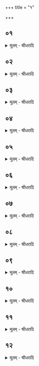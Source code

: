 +++
title = "१"

+++


## ०१
<details><summary>मूलम् - श्रीधरादि</summary>

पर्णकषाय᳘निष्पक्वा ऽएता ऽआ᳘पो भवन्ति॥  
स्थेम्ने᳘ न्वेव य᳘द्वेव᳘ पर्णकषाये᳘ण सो᳘मो वै᳘ पर्ण᳘श्चन्द्र᳘मा ऽउ वै सो᳘म ऽएत᳘दु वा ऽए᳘कमग्निरूप᳘मेत᳘स्यै᳘वाग्निरूपस्यो᳘पाप्त्यै॥
</details>

## ०२
<details><summary>मूलम् - श्रीधरादि</summary>

ता ऽउ᳘पसृजति॥  
(त्या᳘) आ᳘पो हि ष्ठा᳘ मयोभु᳘व ऽइ᳘ति यां वै᳘ देव᳘तामृ᳘गभ्य᳘नूक्ता यां य᳘जुः᳘ सैव᳘ देव᳘ता स᳘ ऽर्क्सो देव᳘ता तद्य᳘जुस्ता᳘ हैता ऽआ᳘प ऽए᳘वैष᳘ त्रिचस्तद्या᳘ ऽअमूरा᳘प ऽए᳘कᳫँ᳭ रूप᳘ᳫँ᳘ सम᳘दृश्यन्त ता᳘ ऽएतास्त᳘दे᳘वैत᳘द्रूपं᳘ करोति॥
</details>

## ०३
<details><summary>मूलम् - श्रीधरादि</summary>

(त्य᳘) अ᳘थ फे᳘नं जनयि᳘त्वा ऽन्व᳘वदधाति॥  
य᳘देव तत्फे᳘नो द्विती᳘यᳫँ᳭ रूपम᳘सृज्यत त᳘दे᳘वैत᳘द्रूपं᳘ करोत्य᳘थ या᳘मेव त᳘त्र मृ᳘दᳫँ᳭ संयौ᳘ति᳘ सैव मृद्यत्त᳘त्तृती᳘यᳫँ᳭ रूपम᳘सृज्यतैते᳘भ्यो वा᳘ ऽएष᳘ रूपेभ्यो᳘ ऽग्रे ऽसृज्यत ते᳘भ्य ऽए᳘वैनमेत᳘ज्जनयति॥
</details>

## ०४
<details><summary>मूलम् - श्रीधरादि</summary>

(त्य᳘) अ᳘थाजलोमैः स᳘ᳫँ᳘सृजति॥  
स्थेम्ने᳘ न्वेव य᳘द्वे᳘वाजलोमै᳘रेतद्वा᳘ ऽएनं देवाः᳘ पशुभ्यो᳘ ऽधि समभरंस्त᳘थै᳘वैनमय᳘मेत᳘त्पशुभ्यो᳘ ऽधि᳘ स᳘म्भरति तद्य᳘दजलोमै᳘रे᳘वाजे हि स᳘र्व्वेषां पशूना᳘ᳫँ᳘ रूपम᳘थ यल्लो᳘म लो᳘म हि᳘ रूप᳘म्॥
</details>

## ०५
<details><summary>मूलम् - श्रीधरादि</summary>

(म्मि) मित्रः᳘ सᳫँ᳭सृ᳘ज्य॥  
पृथिवीं भू᳘मिञ्च ज्यो᳘तिषा सहे᳘ति प्राणो वै᳘ मित्रः᳘ प्राणो वा᳘ ऽएतद᳘ग्रे क᳘र्माकरोत्सु᳘जातं जात᳘वेदसमयक्ष्मा᳘य त्वा स᳘ᳫँ᳘सृजामि प्रजा᳘भ्य ऽइ᳘ति य᳘थैव य᳘जुस्त᳘था ब᳘न्धुः॥
</details>

## ०६
<details><summary>मूलम् - श्रीधरादि</summary>

(र᳘) अ᳘थैत᳘त्त्रयं᳘ पिष्टं᳘ भवति॥  
श᳘र्करा᳘ ऽश्मा ऽयोरसस्ते᳘न स᳘ᳫँ᳘सृजति स्थेम्ने᳘ न्वेव य᳘द्वेव ते᳘नैता᳘वती वा᳘ ऽइयम᳘ग्रे ऽसृज्यत तद्या᳘वतीयमग्रे᳘ ऽसृज्यत ता᳘वतीमे᳘वैनामेत᳘त्करोति॥
</details>

## ०७
<details><summary>मूलम् - श्रीधरादि</summary>

रुद्राः᳘ सᳫँ᳭सृ᳘ज्य॥  
पृथिवीं᳘ ब्बृहज्ज्यो᳘तिः स᳘मीधिर ऽइ᳘त्यसौ वा᳘ ऽआदित्य᳘ ऽए᳘षो ऽग्नि᳘रेतद्वै त᳘द्रुद्राः᳘ सᳫँ᳭सृ᳘ज्य पृथिवीं᳘ बृहज्ज्यो᳘तिः स᳘मीधिरे ते᳘षां भानुर᳘जस्र ऽइ᳘च्छुक्रो᳘ देवे᳘षु रोचत ऽइ᳘त्येष वा᳘ ऽएषां भानुर᳘जस्रः शुक्रो᳘ देवे᳘षु रोचते॥
</details>

## ०८
<details><summary>मूलम् - श्रीधरादि</summary>

द्वा᳘भ्याᳫँ᳭ स᳘ᳫँ᳘सृजति॥  
द्विपाद्य᳘जमानो य᳘जमानो ऽग्निर्या᳘वानग्निर्या᳘वत्यस्य मा᳘त्रा ता᳘वतै᳘वैनमेतत्स᳘ᳫँ᳘सृजति॥
</details>

## ०९
<details><summary>मूलम् - श्रीधरादि</summary>

(त्य᳘) अ᳘थ प्र᳘यौति॥  
स᳘ᳫँ᳘सृष्टां व्व᳘सुभी रुद्रैरि᳘ति स᳘ᳫँ᳘सृष्टा᳘ ह्येषा व्व᳘सुभिश्च भ᳘वति य᳘न्मित्रे᳘ण तद्व᳘सुभिर्य᳘द्रुद्रैस्त᳘त्तद्रुद्रैर्धी᳘रैः कर्म᳘ण्यां मृ᳘दमि᳘ति धी᳘रा हि ते᳘ कर्म᳘ण्यो ऽइयं मृद्ध᳘स्ताभ्यां मृद्वीं᳘ कृत्वा᳘ सिनीवाली᳘ कृणोतु तामि᳘ति व्वाग्वै᳘ सिनीवाली᳘ सैमाᳫँ᳭ ह᳘स्ताभ्यां मृद्वीं᳘ कृत्वा᳘ करोत्वि᳘त्येत᳘त्॥
</details>

## १०
<details><summary>मूलम् - श्रीधरादि</summary>

(त्सि) सिनीवाली᳘ सुकपर्द्दा᳘ सुकुरीरा᳘ स्वौपशे᳘ति॥  
यो᳘षा वै᳘ सिनीवा᳘ल्येत᳘दु वै यो᳘षायै स᳘मृद्धᳫँ᳭ रूपं य᳘त्सुकपर्द्दा᳘ सुकुरीरा᳘ स्वौपशा स᳘मर्द्धयत्ये᳘वैनामेत᳘त्सा तु᳘भ्यमदिते म᳘ह्योखां᳘ दधातु ह᳘स्तयोरि᳘तीयं वा ऽअ᳘दितिर्मह्यस्यै[[!!]] त᳘दाह॥
</details>

## ११
<details><summary>मूलम् - श्रीधरादि</summary>

(हो᳘) उखां᳘ कृणोतु॥  
श᳘क्त्या बाहु᳘भ्याम᳘दितिर्द्धिये᳘ति श᳘क्त्या च हि᳘ करो᳘ति बाहु᳘भ्यां च धिया᳘ च माता᳘ पुत्रं य᳘थोप᳘स्थे᳘ सा ऽग्निं᳘ बिभर्तु ग᳘र्भ ऽए᳘ति य᳘था माता᳘ पुत्र᳘मुप᳘स्थे बिभृया᳘देव᳘मग्निं ग᳘र्भे बिभर्त्वि᳘त्येत᳘त्॥
</details>

## १२
<details><summary>मूलम् - श्रीधरादि</summary>

(त्त्रि) त्रिभिः प्र᳘यौति॥  
त्रिव्वृ᳘दग्निर्या᳘वानग्निर्या᳘वत्यस्य मा᳘त्रा ता᳘वतै᳘वैनमेतत्प्र᳘यौति द्वा᳘भ्याᳫँ᳭ स᳘ᳫँ᳘सृजति तत्प᳘ञ्च प᳘ञ्चचितिको ऽग्निः प᳘ञ्च ऽर्त᳘वः संव्वत्सरः᳘ संव्वत्स᳘रो ऽग्निर्या᳘वानग्निर्या᳘वत्यस्य मा᳘त्रा ता᳘वत्त᳘द्भवति त्रि᳘भिरप ऽउ᳘पसृजति त᳘दष्टा᳘वष्टा᳘क्षरा गायत्री᳘ गाय᳘त्रो ऽग्निर्या᳘वानग्निर्या᳘वत्यस्य मा᳘त्रा ता᳘वत्त᳘द्भवत्य᳘थो ऽअष्टा᳘क्षरा वा᳘ ऽइयम᳘ग्रे ऽसृज्यत तद्या᳘वतीयमग्रे᳘ ऽसृज्यत ता᳘वतीमे᳘वैनामेत᳘त्करोति॥
</details>